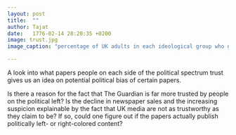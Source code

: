 ```yaml
---
layout: post
title:  ""
author: Tajat
date:   1776-02-14 20:20:35 +0200
image: trust.jpg
image_caption: "percentage of UK adults in each ideological group who generally trust each news outlet."

---
```


A look into what papers people on each side of the political spectrum trust gives us an idea on potential political bias of certain papers.

Is there a reason for the fact that The Guardian is far more trusted by people on the political left? Is the decline in newspaper sales and the increasing suspicion explainable by the fact that UK media are not as trustworthy as they claim to be? 
If so, could one figure out if the papers actually publish politically left- or right-colored content?

